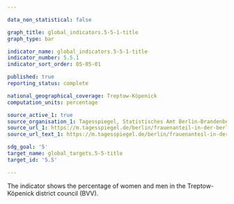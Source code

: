 ```yaml
---

data_non_statistical: false

graph_title: global_indicators.5-5-1-title
graph_type: bar

indicator_name: global_indicators.5-5-1-title
indicator_number: 5.5.1
indicator_sort_order: 05-05-01

published: true
reporting_status: complete

national_geographical_coverage: Treptow-Köpenick
computation_units: percentage

source_active_1: true
source_organisation_1: Tagesspiegel, Statistisches Amt Berlin-Brandenburg
source_url_1: https://m.tagesspiegel.de/berlin/frauenanteil-in-der-berliner-parlamenten-politik-wird-wieder-maennersache/25946984.html
source_url_text_1: https://m.tagesspiegel.de/berlin/frauenanteil-in-der-berliner-parlamenten-politik-wird-wieder-maennersache/25946984.html

sdg_goal: '5'
target_name: global_targets.5-5-title
target_id: '5.5'

---
```


The indicator shows the percentage of women and men in the Treptow-Köpenick district council (BVV).
